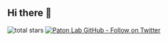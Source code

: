 ## Hi there 👋

<img alt="total stars" title="Total stars on GitHub" src="https://custom-icon-badges.herokuapp.com/badge/dynamic/json?logo=star&color=55960c&labelColor=488207&label=Stars&style=for-the-badge&query=%24.stars&url=https://api.github-star-counter.workers.dev/user/gomesgroup"/></a>
[![Paton Lab GitHub - Follow on Twitter](https://img.shields.io/twitter/follow/bobbypaton?color=blue&label=Twitter&logo=Twitter&logoColor=blue&style=for-the-badge)](https://github.com/bobbypaton)

<!--

**Here are some ideas to get you started:**

🙋‍♀️ A short introduction - what is your organization all about?
🌈 Contribution guidelines - how can the community get involved?
👩‍💻 Useful resources - where can the community find your docs? Is there anything else the community should know?
🍿 Fun facts - what does your team eat for breakfast?
🧙 Remember, you can do mighty things with the power of [Markdown](https://docs.github.com/github/writing-on-github/getting-started-with-writing-and-formatting-on-github/basic-writing-and-formatting-syntax)

---
### our philosophy

Solving problems in chemistry and engineering with computers

### who we are

*The Gomes group is broadly interested in the development of novel
reactions, catalysis and materials. We seek to solve these problems by combining
state-of-the-art machine learning with computational chemistry methods. We are also early adopters
of experimental automation. Our hope is a revolution in how chemistry is asked, explored and answered.*
-->
